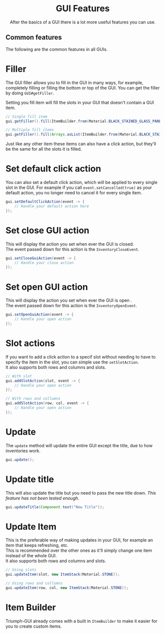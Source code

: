 <center><h1>GUI Features</h1></center>
<center>
<p>After the basics of a GUI there is a lot more useful features you can use.</p>
</center>

## Common features

The following are the common features in all GUIs.

# Filler

The GUI filler allows you to fill in the GUI in many ways, for example, completely filling or filling the bottom or top of the GUI. You can get the filler by doing `GUI#getFiller`.

Setting you fill item will fill the slots in your GUI that doesn't contain a GUI item.

```java
// Single fill item
gui.getFiller().fill(ItemBuilder.from(Material.BLACK_STAINED_GLASS_PANE)).asGuiItem());

// Multiple fill items
gui.getFiller().fill(Arrays.asList(ItemBuilder.from(Material.BLACK_STAINED_GLASS_PANE)).asGuiItem(), ItemBuilder.from(Material.WHITE_STAINED_GLASS_PANE)).asGuiItem()));
```

Just like any other item these items can also have a click action, but they'll be the same for all the slots it is filled.

# Set default click action

You can also set a default click action, which will be applied to every single slot in the GUI. For example if you call `event.setCancelled(true)` as your default action, you no longer need to cancel it for every single item.

```java
gui.setDefaultClickAction(event -> {
    // Handle your default action here
});
```

# Set close GUI action

This will display the action you set when ever the GUI is closed.  
The event passed down for this action is the `InventoryCloseEvent`.

```java
gui.setCloseGuiAction(event -> {
    // Handle your close action
});
```

# Set open GUI action

This will display the action you set when ever the GUI is open .  
The event passed down for this action is the `InventoryOpenEvent`.

```java
gui.setOpenGuiAction(event -> {
    // Handle your open action
});
```

# Slot actions

If you want to add a click action to a specif slot without needing to have to specify the item in the slot, you can simple use the `setSlotAction`.  
It also supports both rows and columns and slots.

```java
// With slot
gui.addSlotAction(slot, event -> {
    // Handle your open action
});

// With rows and collumns
gui.addSlotAction(row, col, event -> {
    // Handle your open action
});
```

# Update

The `update` method will update the entire GUI except the title, due to how inventories work.

```java
gui.update();
```

# Update title

This will also update the title but you need to pass the new title down. _This feature has not been tested enough_.

```java
gui.updateTitle(Component.text("New Title"));
```

# Update Item

This is the preferable way of making updates in your GUI, for example an item that keeps refreshing, etc.  
This is recommended over the other ones as it'll simply change one item instead of the whole GUI.  
It also supports both rows and columns and slots.

```java
// Using slots
gui.updateItem(slot, new ItemStack(Material.STONE));

// Using rows and collumns
gui.updateItem(row, col, new ItemStack(Material.STONE));
```

# Item Builder

Triumph-GUI already comes with a built in `ItemBuilder` to make it easier for you to create custom items.

